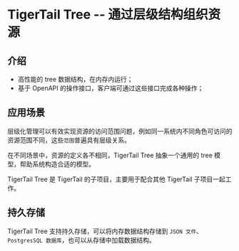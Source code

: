 # TigerTail Tree -- 通过层级结构组织资源

## 介绍

* 高性能的 tree 数据结构，在内存内运行；
* 基于 OpenAPI 的操作接口，客户端可通过这些接口完成各种操作；

## 应用场景

层级化管理可以有效实现资源的访问范围问题，例如同一系统内不同角色可访问的资源范围不同，这些`范围`普遍具有层级关系。

在不同场景中，资源的定义各不相同，TigerTail Tree 抽象一个通用的 tree 模型，帮助系统构造合适的模型。

TigerTail Tree 是 TigerTail 的子项目，主要用于配合其他 TigerTail 子项目一起工作。

## 持久存储

TigerTail Tree 支持持久存储，可以将内存数据结构存储到 `JSON 文件`、 `PostgresSQL 数据库`，也可以从存储中加载数据结构。
